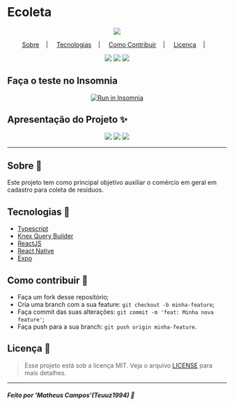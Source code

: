 <h1>Ecoleta</h1>

<p align="center">
<image src=".github/logo.svg"/></br>
</p>

<p align="center">
<a href="#sobre-memo">Sobre</a>&nbsp;&nbsp;&nbsp; | &nbsp;&nbsp;&nbsp;
<a href="#tecnologias-rocket">Tecnologias</a>&nbsp;&nbsp;&nbsp; | &nbsp;&nbsp;&nbsp;
<a href="#como-contribuir-">Como Contribuir</a>&nbsp;&nbsp;&nbsp; | &nbsp;&nbsp;&nbsp;
<a href="#licença-scroll">Licença</a>&nbsp;&nbsp;&nbsp; | &nbsp;&nbsp;&nbsp;
</p>

<p align="center">
<img src="https://img.shields.io/github/repo-size/Teuuz1994/ecoleta-NLW-1?color=%2334cb79"/>
<img src="https://img.shields.io/github/license/Teuuz1994/ecoleta-NLW-1?color=%2334cb79"/>
<img src="https://img.shields.io/github/last-commit/Teuuz1994/ecoleta-NLW-1?color=%2334cb79"/>
</p>

<h2>Faça o teste no Insomnia</h2>
<p align="center">
<a href="https://insomnia.rest/run/?label=Ecoleta&uri=https%3A%2F%2Fgithub.com%2FTeuuz1994%2Fecoleta-NLW-1%2Fblob%2Fmaster%2F.github%2FInsomnia_2020-07-14.json" target="_blank"><img src="https://insomnia.rest/images/run.svg" alt="Run in Insomnia"></a>
</p>

## Apresentação do Projeto :sparkles:

<p align="center">
<image src=".github/apresentation.png" />
<image src=".github/frontend.gif" />
<image src=".github/mobile.gif" />
</p>

---

## Sobre :memo:

Este projeto tem como principal objetivo auxiliar o comércio em geral em cadastro para coleta de resíduos.

## Tecnologias :rocket:

- <a href="https://www.typescriptlang.org/">Typescript</a>
- <a href="http://knexjs.org/">Knex Query Builder</a>
- <a href="https://pt-br.reactjs.org/">ReactJS</a>
- <a href="https://reactnative.dev/">React Native</a>
- <a href="https://expo.io/">Expo</a>

## Como contribuir 🤔

- Faça um fork desse repositório;
- Cria uma branch com a sua feature: `git checkout -b minha-feature`;
- Faça commit das suas alterações: `git commit -m 'feat: Minha nova feature'`;
- Faça push para a sua branch: `git push origin minha-feature`.

## Licença :scroll:

> Esse projeto está sob a licença MIT. Veja o arquivo [LICENSE](LICENSE) para mais detalhes.

---

##### Feito por 'Matheus Campos'(Teuuz1994) :wave:
